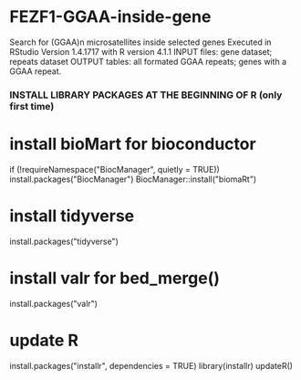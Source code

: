 # FEZF1-GGAA-inside-gene
Search for (GGAA)n microsatellites inside selected genes
Executed in RStudio Version 1.4.1717 with R version 4.1.1
INPUT files: gene dataset; repeats dataset
OUTPUT tables: all formated GGAA repeats; genes with a GGAA repeat.

### INSTALL LIBRARY PACKAGES AT THE BEGINNING OF R (only first time)

# install bioMart for bioconductor
if (!requireNamespace("BiocManager", quietly = TRUE))
  install.packages("BiocManager")
BiocManager::install("biomaRt")

# install tidyverse
install.packages("tidyverse")

# install valr for bed_merge()
install.packages("valr")

# update R
install.packages("installr", dependencies = TRUE)
library(installr)
updateR()
